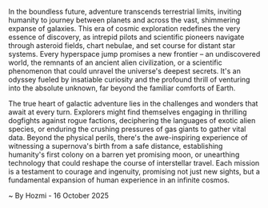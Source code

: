 
In the boundless future, adventure transcends terrestrial limits, inviting humanity to journey between planets and across the vast, shimmering expanse of galaxies. This era of cosmic exploration redefines the very essence of discovery, as intrepid pilots and scientific pioneers navigate through asteroid fields, chart nebulae, and set course for distant star systems. Every hyperspace jump promises a new frontier – an undiscovered world, the remnants of an ancient alien civilization, or a scientific phenomenon that could unravel the universe's deepest secrets. It's an odyssey fueled by insatiable curiosity and the profound thrill of venturing into the absolute unknown, far beyond the familiar comforts of Earth.

The true heart of galactic adventure lies in the challenges and wonders that await at every turn. Explorers might find themselves engaging in thrilling dogfights against rogue factions, deciphering the languages of exotic alien species, or enduring the crushing pressures of gas giants to gather vital data. Beyond the physical perils, there's the awe-inspiring experience of witnessing a supernova's birth from a safe distance, establishing humanity's first colony on a barren yet promising moon, or unearthing technology that could reshape the course of interstellar travel. Each mission is a testament to courage and ingenuity, promising not just new sights, but a fundamental expansion of human experience in an infinite cosmos.

~ By Hozmi - 16 October 2025
